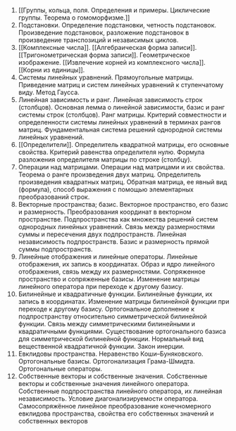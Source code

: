 
1. [[Группы, кольца, поля. Определения и примеры. Циклические группы. Теорема о гомоморфизме.]]
2. Подстановки. Определение подстановки, четность подстановок. Произведение подстановок, разложение подстановок в произведение транспозиций и независимых циклов.
3. [[Комплексные числа]]. [[Алгебраическая форма записи]]. [[Тригонометрическая форма записи]]. Геометрическое изображение. [[Извлечение корней из комплексного числа]]. [[Корни из единицы]].
4. Системы линейных уравнений. Прямоугольные матрицы. Приведение матриц и систем линейных уравнений к ступенчатому виду. Метод Гаусса.
5. Линейная зависимость и ранг. Линейная зависимость строк (столбцов). Основная лемма о линейной зависимости, базис и ранг системы строк (столбцов). Ранг матрицы. Критерий совместности и определенности системы линейных уравнений в терминах рангов матриц. Фундаментальная система решений однородной системы линейных уравнений.
6. [[Определители]]. Определитель квадратной матрицы, его основные свойства. Критерий равенства определителя нулю. Формула разложения определителя матрицы по строке (столбцу).
7. Операции над матрицами. Операции над матрицами и их свойства. Теорема о ранге произведения двух матриц. Определитель произведения квадратных матриц. Обратная матрица, ее явный вид (формула), способ выражения с помощью элементарных преобразований строк.
8. Векторные пространства; базис. Векторное пространство, его базис и размерность. Преобразования координат в векторном пространстве. Подпространства как множества решений систем однородных линейных уравнений. Связь между размерностями суммы и пересечения двух подпространств. Линейная независимость подпространств. Базис и размерность прямой суммы подпространств.
9. Линейные отображения и линейные операторы. Линейные отображения, их запись в координатах. Образ и ядро линейного отображения, связь между их размерностями. Сопряженное пространство и сопряженные базисы. Изменение матрицы линейного оператора при переходе к другому базису.
10. Билинейные и квадратичные функции. Билинейные функции, их запись в координатах. Изменение матрицы билинейной функции при переходе к другому базису. Ортогональное дополнение к подпространству относительно симметрической билинейной функции. Связь между симметрическими билинейными и квадратичными функциями. Существование ортогонального базиса для симметрической билинейной функции. Нормальный вид вещественной квадратичной функции. Закон инерции.
11. Евклидовы пространства. Неравенство Коши–Буняковского. Ортогональные базисы. Ортогонализация Грама-Шмидта. Ортогональные операторы.
12. Собственные векторы и собственные значения. Собственные векторы и собственные значения линейного оператора. Собственные подпространства линейного оператора, их линейная независимость. Условие диагонализируемости оператора. Самосопряжённое линейное преобразование конечномерного евклидова пространства, свойства его собственных значений и собственных векторов